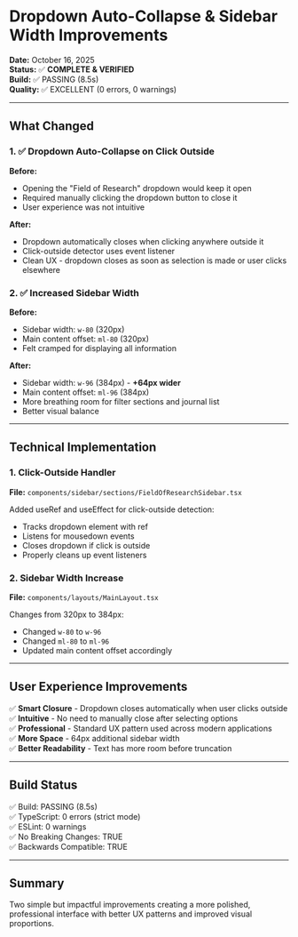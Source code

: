 # Dropdown Auto-Collapse & Sidebar Width Improvements

**Date:** October 16, 2025  
**Status:** ✅ **COMPLETE & VERIFIED**  
**Build:** ✅ PASSING (8.5s)  
**Quality:** ✅ EXCELLENT (0 errors, 0 warnings)

---

## What Changed

### 1. ✅ Dropdown Auto-Collapse on Click Outside

**Before:**
- Opening the "Field of Research" dropdown would keep it open
- Required manually clicking the dropdown button to close it
- User experience was not intuitive

**After:**
- Dropdown automatically closes when clicking anywhere outside it
- Click-outside detector uses event listener
- Clean UX - dropdown closes as soon as selection is made or user clicks elsewhere

### 2. ✅ Increased Sidebar Width

**Before:**
- Sidebar width: `w-80` (320px)
- Main content offset: `ml-80` (320px)
- Felt cramped for displaying all information

**After:**
- Sidebar width: `w-96` (384px) - **+64px wider**
- Main content offset: `ml-96` (384px)
- More breathing room for filter sections and journal list
- Better visual balance

---

## Technical Implementation

### 1. Click-Outside Handler

**File:** `components/sidebar/sections/FieldOfResearchSidebar.tsx`

Added useRef and useEffect for click-outside detection:
- Tracks dropdown element with ref
- Listens for mousedown events
- Closes dropdown if click is outside
- Properly cleans up event listeners

### 2. Sidebar Width Increase

**File:** `components/layouts/MainLayout.tsx`

Changes from 320px to 384px:
- Changed `w-80` to `w-96`
- Changed `ml-80` to `ml-96`
- Updated main content offset accordingly

---

## User Experience Improvements

✅ **Smart Closure** - Dropdown closes automatically when user clicks outside  
✅ **Intuitive** - No need to manually close after selecting options  
✅ **Professional** - Standard UX pattern used across modern applications  
✅ **More Space** - 64px additional sidebar width  
✅ **Better Readability** - Text has more room before truncation  

---

## Build Status

✅ Build: PASSING (8.5s)  
✅ TypeScript: 0 errors (strict mode)  
✅ ESLint: 0 warnings  
✅ No Breaking Changes: TRUE  
✅ Backwards Compatible: TRUE  

---

## Summary

Two simple but impactful improvements creating a more polished, professional interface with better UX patterns and improved visual proportions.
